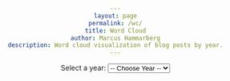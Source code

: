 ```yaml
---
layout: page
permalink: /wc/
title: Word Cloud
author: Marcus Hammarberg
description: Word cloud visualization of blog posts by year.
---
```


<script src="https://d3js.org/d3.v7.min.js"></script>
<script src="https://unpkg.com/d3-cloud/build/d3.layout.cloud.js"></script>
<style>
  body {
    text-align: center;
    padding: 2em;
  }
</style>

<div id="controls">
  <label for="yearSelectLabel">Select a year:</label>
  <select id="yearSelect">
    <option value="">-- Choose Year --</option>
  </select>
</div>

<div id="wordcloud"></div>

<script>
  const canvas = document.getElementById('wordcloud');
  const yearSelect = document.getElementById('yearSelect');

  document.addEventListener("DOMContentLoaded", () => {
    const endYear = new Date().getFullYear();
    for(let year = endYear; year >= 2006; year--) {
      yearSelect.append(new Option(""+year, ""+year, true, true));
    }
    yearSelect.selectedIndex = 1;
    yearSelect.dispatchEvent(new Event('change', { bubbles: true }));
  });

  yearSelect.addEventListener('change', () => {
    const year = yearSelect.value;
    if (!year) return;

    fetch(`/data/wc/wordcloud-${year}.json`)
      .then(response => response.json())
      .then(data => {
        const words = data.map(([text, size]) => ({
          text,
          size: 10 + size * 0.4 // Adjust scaling as needed
        }));

        console.log(`Creating a word cloud for ${words.length} words`);

        // Remove the current svg, if it exists
        const svg = document.querySelector('#wordcloud svg');
        if (svg) {
          svg.remove();
        }

        d3.layout.cloud()
          .size([800, 400])
          .words(words)
          .padding(5)
          .rotate(() => ~~(Math.random() * 2) * 30)
          .font("Impact")
          .fontSize(d => d.size * 2)
          .on("end", draw)
          .start();

        function draw(words) {
          d3.select("#wordcloud").append("svg")
            .attr("width", 800)
            .attr("height", 400)
            .append("g")
            .attr("transform", "translate(400,200)")
            .selectAll("text")
            .data(words)
            .enter().append("text")
            .style("font-size", d => d.size + "px")
            .style("font-family", "Impact")
            .style("fill", () => d3.schemeCategory10[Math.floor(Math.random() * 10)])
            .attr("text-anchor", "middle")
            .attr("transform", d => `translate(${d.x},${d.y})rotate(${d.rotate})`)
            .text(d => d.text);
        }
      });
  });

</script>

